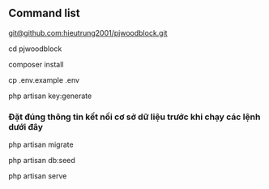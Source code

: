 ## Command list

[git@github.com:hieutrung2001/pjwoodblock.git](git@github.com:hieutrung2001/pjwoodblock.git)

cd pjwoodblock

composer install

cp .env.example .env

php artisan key:generate
### Đặt đúng thông tin kết nối cơ sở dữ liệu trước khi chạy các lệnh dưới đây
php artisan migrate

php artisan db:seed

php artisan serve
